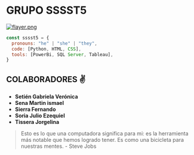 # GRUPO SSSST5
[![flayer.png](https://i.postimg.cc/28bSv0fN/flayer.png)](https://postimg.cc/D8hh3dZx)

```js
const sssst5 = {
  pronouns: "he" | "she" | "they",
  code: [Python, HTML, CSS],
  tools: [PowerBi, SQL Server, Tableau],
}
```

## COLABORADORES ✌
* __Setién Gabriela Verónica__
* __Sena Martin ismael__
* __Sierra Fernando__
* __Soria Julio Ezequiel__
* __Tissera Jorgelina__

> Esto es lo que una computadora significa para mi: es la herramienta más notable que hemos logrado tener. Es como una bicicleta para nuestras mentes. - Steve Jobs
